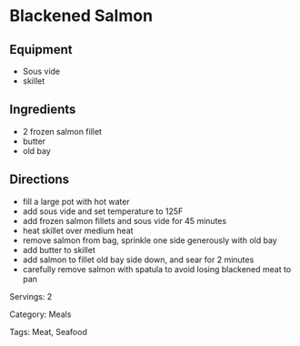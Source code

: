 # Blackened Salmon

## Equipment

- Sous vide
- skillet

## Ingredients

- 2 frozen salmon fillet
- butter
- old bay

## Directions

- fill a large pot with hot water
- add sous vide and set temperature to 125F
- add frozen salmon fillets and sous vide for 45 minutes
- heat skillet over medium heat
- remove salmon from bag, sprinkle one side generously with old bay
- add butter to skillet
- add salmon to fillet old bay side down, and sear for 2 minutes
- carefully remove salmon with spatula to avoid losing blackened meat to pan

Servings: 2

Category: Meals

Tags: Meat, Seafood

